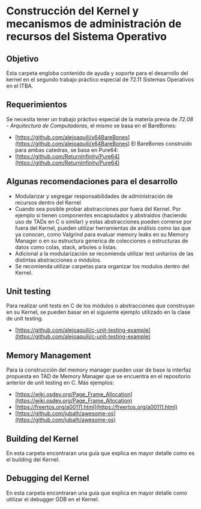 # Construcción del Kernel y mecanismos de administración de recursos del Sistema Operativo

## Objetivo
Esta carpeta engloba contenido de ayuda y soporte para el desarrollo del kernel en el segundo trabajo práctico especial de 72.11 Sistemas Operativos en el ITBA.

## Requerimientos
Se necesita tener un trabajo práctivo especial de la materia previa de *72.08 - Arquitectura de Computadoras*, el mismo se basa en el BareBones:
- [https://github.com/alejoaquili/x64BareBones](https://github.com/alejoaquili/x64BareBones)
El BareBones construido para ambas catedras, se basa en Pure64:
- [https://github.com/ReturnInfinity/Pure64](https://github.com/ReturnInfinity/Pure64)

## Algunas recomendaciones para el desarrollo
- Modularizar y segregar responsabilidades de administración de recursos dentro del Kernel
- Cuando sea posible probar abstracciones por fuera del Kernel. Por ejemplo si tienen componentes encapsulados y abstraidos (haciendo uso de TADs en C o similar) y estas abstracciones pueden correrse por fuera del Kernel, pueden utilizar herramientas de análisis como las que ya conocen, como Valgrind para evaluar memory leaks en su Memory Manager o en su estructura generica de colecciones o estructuras de datos como colas, stack, arboles o listas.
- Adicional a la modularización se recomienda utilizar test unitarios de las distintas abstracciones o módulos.
- Se recomienda utilizar carpetas para organizar los modulos dentro del Kernel.

## Unit testing
Para realizar unit tests en C de los módulos o abstracciones que construyan en su Kernel, se pueden basar en el siguiente ejemplo utilizado en la clase de unit testing.

- [https://github.com/alejoaquili/c-unit-testing-example](https://github.com/alejoaquili/c-unit-testing-example)

## Memory Management
Para la construcción del memory manager pueden usar de base la interfaz propuesta en TAD de Memory Manager que se encuentra en el repositorio anterior de unit testing en C. Más ejemplos:
- [https://wiki.osdev.org/Page_Frame_Allocation](https://wiki.osdev.org/Page_Frame_Allocation)
- [https://freertos.org/a00111.html](https://freertos.org/a00111.html)
- [https://github.com/jubalh/awesome-os](https://github.com/jubalh/awesome-os)

## Building del Kernel
En esta carpeta encontraran una guía que explica en mayor detalle como es el building del Kernel.

## Debugging del Kernel
En esta carpeta encontraran una guía que explica en mayor detalle como utilizar el debugger GDB en el Kernel.
